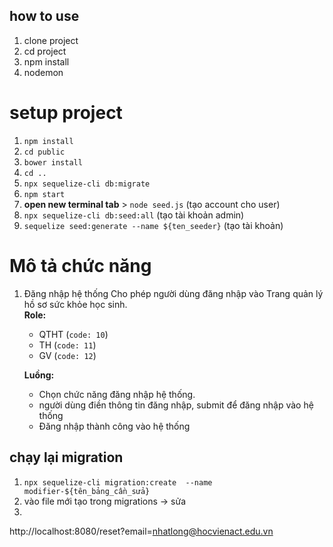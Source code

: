 ## how to use

1. clone project 
2. cd project
3. npm install
4. nodemon

# setup project 
1. `npm install`
2. `cd public `
3. `bower install`
4. `cd ..`
5. `npx sequelize-cli db:migrate `
6. `npm start`
7. **open new terminal tab** > `node seed.js` (tạo account cho user)
8. `npx sequelize-cli db:seed:all` (tạo tài khoản admin)
9. `sequelize seed:generate --name ${ten_seeder}` (tạo tài khoản)
# Mô tả chức năng
1. Đăng nhập hệ thống
    Cho phép người dùng đăng nhập vào Trang quản lý hồ sơ sức khỏe học sinh. <br>
    **Role:** 
    - QTHT (`code: 10`)
    - TH (`code: 11`)
    - GV (`code: 12`) <br>

    **Luồng:** 
    - Chọn chức năng đăng nhập hệ thống.
    - người dùng điền thông tin đăng nhập, submit để đăng nhập vào hệ thống
    - Đăng nhập thành công vào hệ thống
         
## chạy lại migration
1.  `npx sequelize-cli migration:create  --name modifier-${tên_bảng_cần_sửa}`
2.  vào file mới tạo trong migrations -> sửa 
3.  
http://localhost:8080/reset?email=nhatlong@hocvienact.edu.vn
